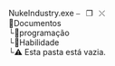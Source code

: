 NukeIndustry.exe                           ⎯⠀❐⠀⤬   
📂Documentos  
    └📁programação  
            └📁Habilidade   
                   └⚠️ Esta pasta está vazia.  
